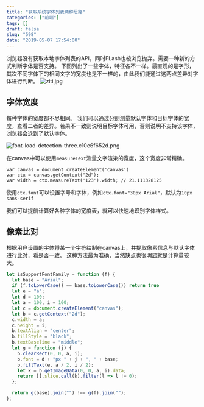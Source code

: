 ```yaml
---
title: "获取系统字体列表两种思路"
categories: ["前端"]
tags: []
draft: false
slug: "598"
date: "2019-05-07 17:54:00"
---
```


浏览器没有获取本地字体列表的API，同时FLash也被浏览抛弃。需要一种新的方式判断字体是否支持。
下图列出了一些字体，特征各不一样。最直观的是字形，其次不同字体下的相同文字的宽度也是不一样的，由此我们能通过这两点差异对字体进行判断。
![ziti.jpg][1]

## 字体宽度
每种字体的宽度都不尽相同。
我们可以通过分别测量默认字体和目标字体的宽度，查看二者的差异。若果不一致则说明目标字体可用，否则说明不支持该字体，浏览器会退到了默认字体。

![font-load-detection-three.c10e6f652d.png][2]

在canvas中可以使用`measureText`测量文字渲染的宽度，这个宽度非常精确。
```
var canvas = document.createElement('canvas')
var ctx = canvas.getContext("2d");
var width = ctx.measureText('123').width; // 21.111328125
```

使用`ctx.font`可以设置字号和字体，例如`ctx.font="30px Arial"`，默认为`10px sans-serif`

我们可以提前计算好各种字体的宽度表，就可以快速地识别字体样式。

## 像素比对

根据用户设置的字体将某一个字符绘制在canvas上，并提取像素信息与默认字体进行比对，看是否一致。
这种方法最为准确，当然缺点也很明显就是计算量较大。
```js
let isSupportFontFamily = function (f) {
  let base = "Arial";
  if (f.toLowerCase() == base.toLowerCase()) return true
  let e = "a";
  let d = 100;
  let a = 100, i = 100;
  let c = document.createElement("canvas");
  let b = c.getContext("2d");
  c.width = a;
  c.height = i;
  b.textAlign = "center";
  b.fillStyle = "black";
  b.textBaseline = "middle";
  let g = function (j) {
    b.clearRect(0, 0, a, i);
    b.font = d + "px " + j + ", " + base;
    b.fillText(e, a / 2, i / 2);
    let k = b.getImageData(0, 0, a, i).data;
    return [].slice.call(k).filter(l => l != 0);
  };

  return g(base).join("") !== g(f).join("");
};
```



  [1]: https://img.zhangchen915.com/2019/05/3935979410.jpg
  [2]: https://img.zhangchen915.com/2019/05/3294082693.png
